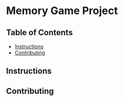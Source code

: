 # Memory Game Project

## Table of Contents

* [Instructions](#instructions)
* [Contributing](#contributing)

## Instructions

## Contributing

